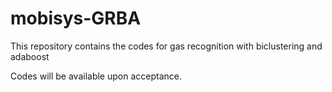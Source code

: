 # mobisys-GRBA
This repository contains the codes for gas recognition with biclustering and adaboost

Codes will be available upon acceptance.

